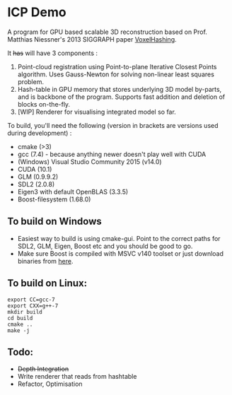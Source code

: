 # ICP Demo

A program for GPU based scalable 3D reconstruction based on Prof. Matthias Niessner's 2013 SIGGRAPH paper [VoxelHashing](http://niessnerlab.org/papers/2013/4hashing/niessner2013hashing.pdf).

It ~~has~~ will have 3 components :  
1. Point-cloud registration using Point-to-plane Iterative Closest Points algorithm. Uses Gauss-Newton for solving non-linear least squares problem.  
2. Hash-table in GPU memory that stores underlying 3D model by-parts, and is backbone of the program. Supports fast addition and deletion of blocks on-the-fly.   
3. [WIP] Renderer for visualising integrated model so far.  

To build, you'll need the following (version in brackets are versions used during development)  :

* cmake (>3)
* gcc (7.4) - because anything newer doesn't play well with CUDA
* (Windows) Visual Studio Community 2015 (v14.0)
* CUDA (10.1)
* GLM (0.9.9.2)
* SDL2 (2.0.8)
* Eigen3 with default OpenBLAS (3.3.5)
* Boost-filesystem (1.68.0)

## To build on Windows
* Easiest way to build is using cmake-gui. Point to the correct paths for SDL2, GLM, Eigen, Boost etc and you should be good to go.
* Make sure Boost is compiled with MSVC v140 toolset or just download binaries from [here](https://sourceforge.net/projects/boost/files/boost-binaries/).

## To build on Linux:

    export CC=gcc-7
    export CXX=g++-7
    mkdir build
    cd build
    cmake ..
    make -j

## Todo:
* ~~Depth Integration~~
* Write renderer that reads from hashtable
* Refactor, Optimisation